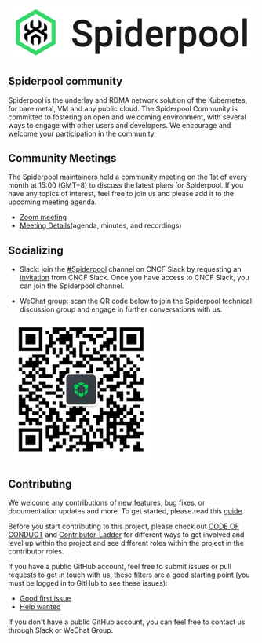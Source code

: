 #

![spiderpool](./images/spiderpool.png)

## Spiderpool community

Spiderpool is the underlay and RDMA network solution of the Kubernetes, for bare metal, VM and any public cloud. The Spiderpool Community is committed to fostering an open and welcoming environment, with several ways to engage with other users and developers. We encourage and welcome your participation in the community.

## Community Meetings

The Spiderpool maintainers hold a community meeting on the 1st of every month at 15:00 (GMT+8) to discuss the latest plans for Spiderpool. If you have any topics of interest, feel free to join us and please add it to the upcoming meeting agenda.

- [Zoom meeting](https://us05web.zoom.us/j/84012992082?pwd=gWWIvpvCZOh8uCVeacoHjGpJULfIJW.1)
- [Meeting Details](https://docs.google.com/document/d/1tpNzxRWOz9-jVd30xGS2n5X02uXQuvqJAdNZzwBLTmI/edit)(agenda, minutes, and recordings)

## Socializing

- Slack: join the [#Spiderpool](https://cloud-native.slack.com/messages/spiderpool) channel on CNCF Slack by requesting an [invitation](https://slack.cncf.io/) from CNCF Slack. Once you have access to CNCF Slack, you can join the Spiderpool channel.

- WeChat group: scan the QR code below to join the Spiderpool technical discussion group and engage in further conversations with us.

![QR-code](./images/wechat.png)

## Contributing

We welcome any contributions of new features, bug fixes, or documentation updates and more. To get started, please read this [guide](https://github.com/spidernet-io/spiderpool/blob/main/docs/develop/contributing.md).

Before you start contributing to this project, please check out [CODE OF CONDUCT](CODE-OF-CONDUCT.md) and [Contributor-Ladder](./Contributor-Ladder.md) for different ways to get involved and level up within the project and see different roles within the project in the contributor roles.

If you have a public GitHub account, feel free to submit issues or pull requests to get in touch with us, these filters are a good starting point (you must be logged in to GitHub to see these issues):

- [Good first issue](https://github.com/spidernet-io/spiderpool/labels/good%20first%20issue)
- [Help wanted](https://github.com/spidernet-io/spiderpool/issues?q=label%3A%22help+wanted%22)

If you don't have a public GitHub account, you can feel free to contact us through Slack or WeChat Group.
